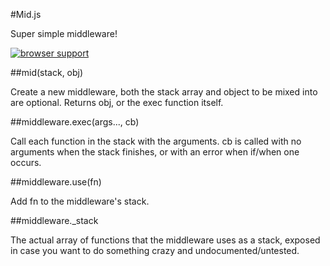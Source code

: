 #Mid.js

Super simple middleware!

[![browser support](https://ci.testling.com/nrn/mid.png)](https://ci.testling.com/nrn/mid)

##mid(stack, obj)

Create a new middleware, both the stack array and object to be mixed into
are optional. Returns obj, or the exec function itself.

##middleware.exec(args..., cb)

Call each function in the stack with the arguments. cb is called with no
arguments when the stack finishes, or with an error when if/when one occurs.

##middleware.use(fn)

Add fn to the middleware's stack.

##middleware.\_stack

The actual array of functions that the middleware uses as a stack,
exposed in case you want to do something crazy and undocumented/untested.

